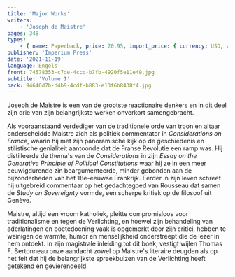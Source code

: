 ```yaml
---
title: 'Major Works'
writers:
    - 'Joseph de Maistre'
pages: 348
types:
    - { name: Paperback, price: 20.95, import_price: { currency: USD, amount: 19.55 }, isbn: 978-1-922602-22-0 }
publisher: 'Imperium Press'
date: '2021-11-19'
language: Engels
front: 74578353-c7de-4ccc-b7fb-4920f5e11e49.jpg
subtitle: 'Volume I'
back: 94646d7b-d4b9-4cdf-b883-e13f6b8438f4.jpg
---
```


Joseph de Maistre is een van de grootste reactionaire denkers en in dit deel zijn drie van zijn belangrijkste werken onverkort samengebracht.

Als vooraanstaand verdediger van de traditionele orde van troon en altaar onderscheidde Maistre zich als politiek commentator in *Considerations on France*, waarin hij met zijn panoramische kijk op de geschiedenis en stilistische genialiteit aantoonde dat de Franse Revolutie een ramp was. Hij distilleerde de thema's van de *Considerations* in zijn *Essay on the Generative Principle of Political Constitutions* waar hij ze in een meer eeuwigdurende zin beargumenteerde, minder gebonden aan de bijzonderheden van het 18e-eeuwse Frankrijk. Eerder in zijn leven schreef hij uitgebreid commentaar op het gedachtegoed van Rousseau dat samen de *Study on Sovereignty* vormde, een scherpe kritiek op de filosoof uit Genève.

Maistre, altijd een vroom katholiek, pleitte compromisloos voor traditionalisme en tegen de Verlichting, en hoewel zijn behandeling van aderlatingen en boetedoening vaak is opgemerkt door zijn critici, hebben te weinigen de warmte, humor en menselijkheid onderstreept die de lezer in hem ontdekt. In zijn magistrale inleiding tot dit boek, vestigt wijlen Thomas F. Bertonneau onze aandacht zowel op Maistre's literaire deugden als op het feit dat hij de belangrijkste spreekbuizen van de Verlichting heeft getekend en gevierendeeld.
